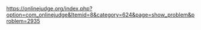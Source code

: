 https://onlinejudge.org/index.php?option=com_onlinejudge&Itemid=8&category=624&page=show_problem&problem=2935
